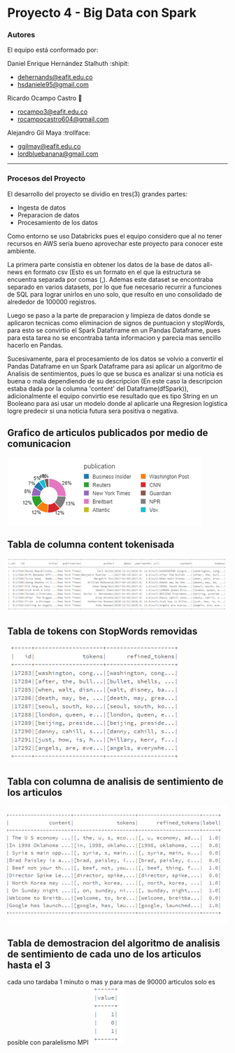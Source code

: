 # Proyecto 4 - Big Data con Spark

### Autores
El equipo está conformado por:

Daniel Enrique Hernández Stalhuth :shipit:
- dehernands@eafit.edu.co  
- hsdaniele95@gmail.com  

Ricardo Ocampo Castro :goat:
- rocampo3@eafit.edu.co 
- rocampocastro604@gmail.com  

Alejandro Gil Maya :trollface:
- ggilmay@eafit.edu.co 
- lordbluebanana@gmail.com
______

### Procesos del Proyecto

El desarrollo del proyecto se dividio en tres(3) grandes partes:
- Ingesta de datos
- Preparacion de datos
- Procesamiento de los datos

Como entorno se uso Databricks pues el equipo considero que al no tener recursos en AWS sería bueno aprovechar este proyecto para conocer este ambiente.

La primera parte consistia en obtener los datos de la base de datos all-news en formato csv (Esto es un formato en el que la estructura se encuentra separada por comas (,).
Ademas este dataset se encontraba separado en varios datasets, por lo que fue necesario recurrir a funciones de SQL para lograr unirlos en uno solo, que resulto en uno consolidado de alrededor de 100000 registros.

Luego se paso a la parte de preparacion y limpieza de datos donde se aplicaron tecnicas como eliminacion de signos de puntuacion y stopWords, para esto se convirtio el Spark Datafrrame en un Pandas Dataframe, pues para esta tarea no se encontraba tanta informacion y parecia mas sencillo hacerlo en Pandas.

Sucesivamente, para el procesamiento de los datos se volvio a convertir el Pandas Dataframe en un Spark Dataframe para asi aplicar un algoritmo de Analisis de sentimientos, pues lo que se busca es analizar si una noticia es buena o mala dependiendo de su descripcion (En este caso la descripcion estaba dada por la columna 'content' del Dataframe(dfSpark)), adicionalmente el equipo convirtio ese resultado que es tipo String en un Booleano para asi usar un modelo donde al aplicarle una Regresion logistica logre predecir si una noticia futura sera positiva o negativa.

## Grafico de articulos publicados por medio de comunicacion
![alt text](https://github.com/Danidehs/BigDataSpark/blob/master/Screenshots/big1.PNG)
## Tabla de columna content tokenisada
![alt text](https://github.com/Danidehs/BigDataSpark/blob/master/Screenshots/big2.PNG)
## Tabla de tokens con StopWords removidas
![alt text](https://github.com/Danidehs/BigDataSpark/blob/master/Screenshots/big3.PNG)
## Tabla con columna de analisis de sentimiento de los articulos
![alt text](https://github.com/Danidehs/BigDataSpark/blob/master/Screenshots/big4.PNG)
## Tabla de demostracion del algoritmo de analisis de sentimiento de cada uno de los articulos hasta el 3
cada uno tardaba 1 minuto o mas y para mas de 90000 articulos solo es posible con paralelismo MPI
![alt text](https://github.com/Danidehs/BigDataSpark/blob/master/Screenshots/big5.PNG)
